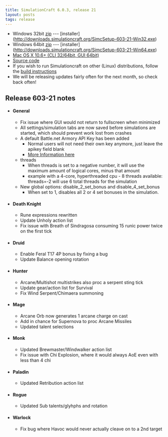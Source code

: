```yaml
---
title: SimulationCraft 6.0.3, release 21
layout: posts
tags: release
---
```

* Windows 32bit [zip](http://downloads.simulationcraft.org/simc-603-21-win32.zip) ---  [installer] (http://downloads.simulationcraft.org/SimcSetup-603-21-Win32.exe)
* Windows 64bit [zip](http://downloads.simulationcraft.org/simc-603-21-win64.zip) ---  [installer] (http://downloads.simulationcraft.org/SimcSetup-603-21-Win64.exe)
* [Mac OS X 10.6+ (CLI 32/64bit, GUI 64bit)](http://downloads.simulationcraft.org/simc-603-21-osx-x86.dmg)
* [Source code](http://downloads.simulationcraft.org/simc-603-21-source.zip)
* If you wish to run Simulationcraft on other (Linux) distributions, follow the [build instructions](http://code.google.com/p/simulationcraft/wiki/HowToBuild)
* We will be releasing updates fairly often for the next month, so check back often!
## Release 603-21 notes
* #### General
  * Fix issue where GUI would not return to fullscreen when minimized
  * All settings/simulation tabs are now saved before simulations are started, which should prevent work lost from crashes
  * A default Battle.net Armory API Key has been added
    * Normal users will not need their own key anymore, just leave the apikey field blank
    * [More Information here](https://code.google.com/p/simulationcraft/wiki/BattleArmoryAPI)
  * threads
    * When threads is set to a negative number, it will use the maximum amount of logical cores, minus that amount
    * example with a 4-core, hyperthreaded cpu - 8 threads available: threads=-2 will use 6 total threads for the simulation
  * New global options: disable_2_set_bonus and disable_4_set_bonus
    * When set to 1, disables all 2 or 4 set bonuses in the simulation.
* #### Death Knight
  * Rune expressions rewritten
  * Update Unholy action list
  * Fix issue with Breath of Sindragosa consuming 15 runic power twice on the first tick
* #### Druid
  * Enable Feral T17 4P bonus by fixing a bug
  * Update Balance opening rotation
* #### Hunter
  * Arcane/Multishot multistrikes also proc a serpent sting tick
  * Update gear/action list for Survival
  * Fix Wind Serpent/Chimaera summoning
* #### Mage
  * Arcane Orb now generates 1 arcane charge on cast
  * Add in chance for Supernova to proc Arcane Missiles
  * Updated talent selections
* #### Monk
  * Updated Brewmaster/Windwalker action list
  * Fix issue with Chi Explosion, where it would always AoE even with less than 4 chi
* #### Paladin
  * Updated Retribution action list
* #### Rogue
  * Updated Sub talents/glyhphs and rotation
* #### Warlock
  * Fix bug where Havoc would never actually cleave on to a 2nd target